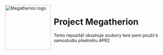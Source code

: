 <img width="150" height="150" align="left" style="float: left; margin: 0 10px 0 0;" alt="Megatherion logo" src="https://github.com/pavelbrixi/megatherion_logo.png">   

# Project Megatherion

Tento repozitář obsahuje soubory teré jsem použil k samostudiu předmětu APR2

